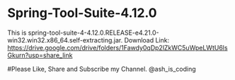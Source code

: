 # Spring-Tool-Suite-4.12.0

This is spring-tool-suite-4-4.12.0.RELEASE-e4.21.0-win32.win32.x86_64.self-extracting.jar.
Download Link: https://drive.google.com/drive/folders/1Fawdy0qDp2lZkWC5uWpeLWtU6lsGkurn?usp=share_link



#Please Like, Share and Subscribe my Channel.
@ash_is_coding
